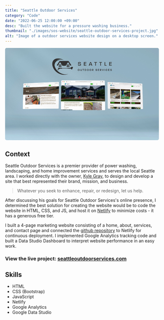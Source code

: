 ```yaml
---
title: "Seattle Outdoor Services"
category: "Code"
date: "2022-06-25 12:00:00 +09:00"
desc: "Built the website for a pressure washing business."
thumbnail: "./images/sos-website/seattle-outdoor-services-project.jpg"
alt: "Image of a outdoor services website design on a desktop screen."
---
```


<img src="./images/sos-website/seattle-outdoor-services-project.jpg"
     alt="Image of a outdoor services website design on a desktop screen."
     style="border-radius: 5px;" />

## Context

Seattle Outdoor Services is a premier provider of power washing, landscaping, and home improvement services and serves the local Seattle area. I worked directly with the owner, [Kyle Gray](https://www.linkedin.com/in/kyleandrewgray/), to design and develop a site that best represented their brand, mission, and business.

> Whatever you seek to enhance, repair, or redesign, let us help.

After discussing his goals for Seattle Outdoor Services's online presence, I determined the best solution for creating the website would be to code the website in HTML, CSS, and JS, and host it on [Netlify](https://www.netlify.com/) to minimize costs - it has a generous free tier.

I built a 4-page marketing website consisting of a home, about, services, and contact page and connected the [github repository](https://github.com/taishiwalden/seattle-outdoor-services) to Netlify for continuous deployment. I implemented Google Analytics tracking code and built a Data Studio Dashboard to interpret website performance in an easy work.

### View the live project: [seattleoutdoorservices.com](https://www.seattleoutdoorservices.com/)

## Skills

- HTML
- CSS (Bootstrap)
- JavaScript
- Netlify
- Google Analytics
- Google Data Studio
